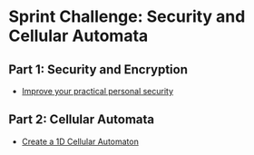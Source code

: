 # Sprint Challenge: Security and Cellular Automata

## Part 1: Security and Encryption

* [Improve your practical personal security](security/)


## Part 2: Cellular Automata

* [Create a 1D Cellular Automaton](1d-life/)
